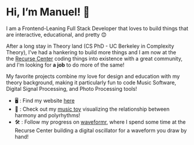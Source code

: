 # Hi, I’m Manuel! 👋


I am a Frontend-Leaning Full Stack Developer that loves to build things that are interactive, educational, and pretty 😊

After a long stay in Theory land (CS PhD - UC Berkeley in Complexity Theory), I’ve had a hankering to build more things and I am now at the the [Recurse Center](https://www.recurse.com/) coding things into existence with a great community, and I'm looking for **a job** to do more of the same!

My favorite projects combine my love for design and education with my theory background, making it particularly fun to code Music Software, Digital Signal Processing, and Photo Processing tools!

- 🖥️ : Find my website [here](https://msabin.github.io/)
- 🎵 : Check out my [music toy](https://github.com/msabin/rhythmonics) visualizing the relationship between harmony and polyrhythms!
- 🛠️ : Follow my progress on [waveformr](https://github.com/msabin/waveformr), where I spend some time at the Recurse Center building a digital oscillator for a waveform you draw by hand!
